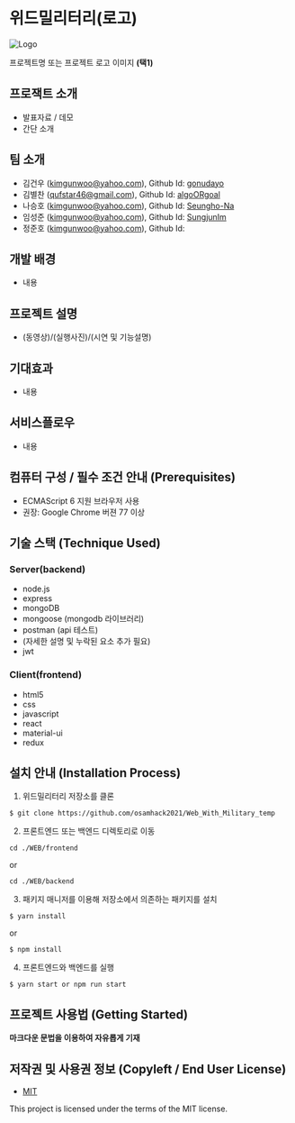 # 위드밀리터리(로고)

![Logo](https://logosbynick.com/wp-content/uploads/2018/03/final-logo-example.png)

프로젝트명 또는 프로젝트 로고 이미지 **(택1)**

## 프로잭트 소개

- 발표자료 / 데모
- 간단 소개

## 팀 소개

- 김건우 (kimgunwoo@yahoo.com), Github Id: [gonudayo](https://github.com/gonudayo)
- 김별찬 (qufstar46@gmail.com), Github Id: [algoORgoal](https://github.com/algoORgoal)
- 나승호 (kimgunwoo@yahoo.com), Github Id: [Seungho-Na](https://github.com/Seungho-Na)
- 임성준 (kimgunwoo@yahoo.com), Github Id: [SungjunIm](https://github.com/SungjunIm)
- 정준호 (kimgunwoo@yahoo.com), Github Id: [](https://github.com/)

## 개발 배경

- 내용

## 프로젝트 설명

- (동영상)/(실행사진)/(시연 및 기능설명)

## 기대효과

- 내용

## 서비스플로우

- 내용

## 컴퓨터 구성 / 필수 조건 안내 (Prerequisites)

- ECMAScript 6 지원 브라우저 사용
- 권장: Google Chrome 버젼 77 이상

## 기술 스택 (Technique Used)

### Server(backend)

- node.js
- express
- mongoDB
- mongoose (mongodb 라이브러리)
- postman (api 테스트)
- (자세한 설명 및 누락된 요소 추가 필요)
- jwt

### Client(frontend)

- html5
- css
- javascript
- react
- material-ui
- redux

## 설치 안내 (Installation Process)

1. 위드밀리터리 저장소를 클론

```
$ git clone https://github.com/osamhack2021/Web_With_Military_temp
```

2. 프론트엔드 또는 백엔드 디렉토리로 이동

```
cd ./WEB/frontend
```

or

```
cd ./WEB/backend
```

3. 패키지 매니저를 이용해 저장소에서 의존하는 패키지를 설치

```
$ yarn install
```

or

```
$ npm install
```

4. 프론트엔드와 백엔드를 실행

```
$ yarn start or npm run start
```

## 프로젝트 사용법 (Getting Started)

**마크다운 문법을 이용하여 자유롭게 기재**

## 저작권 및 사용권 정보 (Copyleft / End User License)

- [MIT](https://github.com/osamhack2021/Web_With_Military_temp/blob/master/LICENSE)

This project is licensed under the terms of the MIT license.

